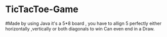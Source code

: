 # TicTacToe-Game
#Made by using Java 
it's a 5*8 board , you have to allign 5 perfectly either horizontally ,vertically or both diagonals to win
Can even end in a Draw.
